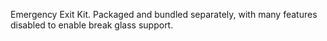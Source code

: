 Emergency Exit Kit. Packaged and bundled separately, with many features disabled to enable break glass support.
